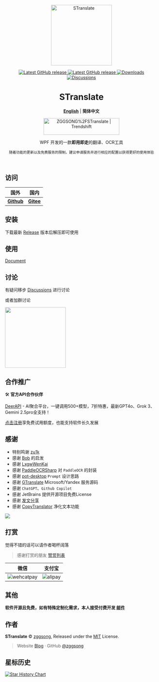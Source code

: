 <div align="center">

<p>
<a href="https://github.com/zggsong/STranslate" target="_blank">
<img align="center" alt="STranslate" width="200" src="./attachments/imgs/favicon.svg" />
</a>
</p>
<p>
<a href="https://github.com/ZGGSONG/STranslate/blob/main/LICENSE" target="_self">
 <img alt="Latest GitHub release" src="https://img.shields.io/github/license/ZGGSONG/STranslate" />
</a>
<a href="https://github.com/ZGGSONG/STranslate/releases/latest" target="_blank">
 <img alt="Latest GitHub release" src="https://img.shields.io/github/release/ZGGSONG/STranslate.svg" />
</a>
<a href="https://github.com/ZGGSONG/STranslate/releases" target="_self">
 <img alt="Downloads" src="https://img.shields.io/github/downloads/ZGGSONG/STranslate/total" />
</a>
<a href="https://github.com/ZGGSONG/STranslate/discussions" target="_self">
 <img alt="Discussions" src="https://img.shields.io/github/discussions/ZGGSONG/STranslate" />
</a>
</p>

<h1 align="center">STranslate</h1>

[**English**](./README.md) | **简体中文**

<a href="https://trendshift.io/repositories/6979" target="_blank"><img src="https://trendshift.io/api/badge/repositories/6979" alt="ZGGSONG%2FSTranslate | Trendshift" style="width: 250px; height: 55px;" width="250" height="55"/></a>

<p align="center">WPF 开发的一款<strong>即用即走</strong>的翻译、OCR工具</p>

<small>随着功能的更新以及免费服务的限制，建议申请服务并进行相应的配置以获得更好的使用体验</small>

</div>

<br/>

## 访问

| 国外 | 国内 |
| :--: | :--: |
| **[Github](https://github.com/ZGGSONG/STranslate)** | **[Gitee](https://gitee.com/zggsong/STranslate)** |


## 安装

下载最新 [Release](https://github.com/ZGGSONG/STranslate/releases) 版本后解压即可使用

## 使用

[Document](https://stranslate.zggsong.com)

## 讨论

有疑问移步 [Discussions](https://github.com/ZGGSONG/STranslate/discussions) 进行讨论

或者加群讨论

<img src="./attachments/imgs/qq.jpeg" height=200 />

## 合作推广

🛠️ **官方API合作伙伴**  

[DeerAPI](https://api.deerapi.com/register?aff=j5dj) - AI聚合平台，一键调用500+模型，7折特惠，最新GPT4o、Grok 3、Gemini 2.5pro全支持！

[点击注册](https://api.deerapi.com/register?aff=j5dj)享免费试用额度，也能支持软件长久发展

## 感谢

- 特别鸣谢 [zu1k](https://github.com/zu1k)
- 感谢 [Bob](https://bobtranslate.com/guide/) 的启发
- 感谢 [LxgwWenKai](https://github.com/lxgw/LxgwWenKai)
- 感谢 [PaddleOCRSharp](https://gitee.com/raoyutian/paddle-ocrsharp) 对 `PaddleOCR` 的封装
- 感谢 [pot-desktop](https://pot-app.com/) `Prompt` 设计思路
- 感谢 [GTranslate](https://github.com/d4n3436/GTranslate) Microsoft/Yandex 服务源码
- 感谢 `ChatGPT`、`Github Copilot`
- 感谢 JetBrains 提供开源项目免费License
- 感谢 [发文分享](Sponsor.md#分享支持)
- 感谢 [CopyTranslator](https://github.com/CopyTranslator/CopyTranslator) 净化文本功能

<a href="https://jb.gg/OpenSourceSupport"><img src="./attachments/imgs/jb_beam.svg" /></a>

## 打赏

觉得不错的话可以请作者喝杯阔落

> 感谢打赏的朋友 [赞赏列表](Sponsor.md)

| 微信 | 支付宝 |
| :--: | :--: |
|![wehcatpay](./attachments/imgs/wechatpay.jpg) | ![alipay](./attachments/imgs/alipay.jpg) |

## 其他

**软件开源且免费，如有特殊定制化需求，本人接受付费开发 [邮件](zggsong@foxmail.com)**

## 作者

**STranslate** © [zggsong](https://github.com/zggsong), Released under the [MIT](https://github.com/ZGGSONG/STranslate/blob/main/LICENSE) License.<br>

> Website [Blog](https://www.zggsong.com) · GitHub [@zggsong](https://github.com/zggsong)

## 星标历史

[![Star History Chart](https://api.star-history.com/svg?repos=ZGGSONG/STranslate&type=Date)](https://star-history.com/#ZGGSONG/STranslate&Date)
